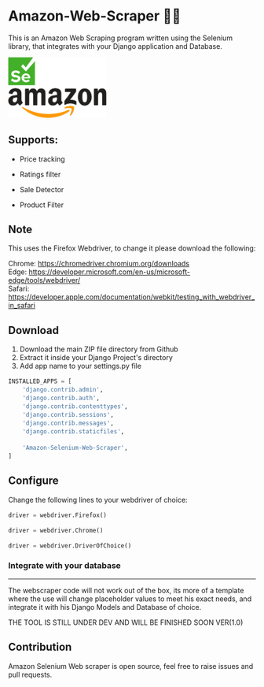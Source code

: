 # Amazon-Web-Scraper 🛒📄
This is an Amazon Web Scraping program written using the Selenium library, that integrates with your Django application and Database.

<img src="https://github.com/Emad-Eldin-G/Amazon-Selenium-Web-Scraper/blob/main/Meta%20Images/Asset%201.png" width="200">

<h2>Supports: </h2>
<ul>
  <li><p>Price tracking</p></li>
  <li><p>Ratings filter</p></li>
  <li><p>Sale Detector</p></li>
  <li><p>Product Filter</p></li>
</ul>

## Note
This uses the Firefox Webdriver, to change it please download the following:  

Chrome: https://chromedriver.chromium.org/downloads  
Edge: https://developer.microsoft.com/en-us/microsoft-edge/tools/webdriver/  
Safari: https://developer.apple.com/documentation/webkit/testing_with_webdriver_in_safari 

## Download 
1) Download the main ZIP file directory from Github
2) Extract it inside your Django Project's directory 
3) Add app name to your settings.py file
```python
INSTALLED_APPS = [
    'django.contrib.admin',
    'django.contrib.auth',
    'django.contrib.contenttypes',
    'django.contrib.sessions',
    'django.contrib.messages',
    'django.contrib.staticfiles',

    'Amazon-Selenium-Web-Scraper',
]
```

## Configure  
Change the following lines to your webdriver of choice:
```python
driver = webdriver.Firefox()
```
```python
driver = webdriver.Chrome()
```
```python
driver = webdriver.DriverOfChoice()
```
### Integrate with your database
---  
The webscraper code will not work out of the box, its more of a template where the use will change placeholder values to meet his exact needs, and integrate it with his Django Models and Database of choice.  
  
THE TOOL IS STILL UNDER DEV AND WILL BE FINISHED SOON
VER(1.0)  

## Contribution 
Amazon Selenium Web scraper is open source, feel free to raise issues and pull requests.

